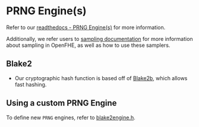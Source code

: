 # PRNG Engine(s)

Refer to our [readthedocs - PRNG Engine(s)](https://openfhe-development.readthedocs.io/en/latest/sphinx_rsts/modules/core/utils/prng.html) for more information.

Additionally, we refer users to [sampling documentation](https://openfhe-development.readthedocs.io/en/latest/sphinx_rsts/modules/core/math/sampling.html) for
more information about sampling in OpenFHE, as well as how to use these samplers.

## Blake2

- Our cryptographic hash function is based off of [Blake2b](https://blake2.net), which allows fast hashing.

## Using a custom PRNG Engine

To define new `PRNG` engines, refer to [blake2engine.h](blake2engine.h).
